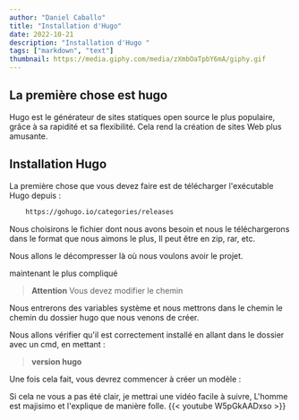 ```yaml
---
author: "Daniel Caballo"
title: "Installation d'Hugo"
date: 2022-10-21
description: "Installation d'Hugo "
tags: ["markdown", "text"]
thumbnail: https://media.giphy.com/media/zXmbOaTpbY6mA/giphy.gif
---
```


<h2>La première chose est hugo</h2>

Hugo est le générateur de sites statiques open source le plus populaire, grâce à sa rapidité et sa flexibilité.
Cela rend la création de sites Web plus amusante.

<h2>Installation Hugo</h2>

La première chose que vous devez faire est de télécharger l'exécutable Hugo depuis :

``` bash
    https://gohugo.io/categories/releases
   ```

Nous choisirons le fichier dont nous avons besoin et nous le téléchargerons dans le format que nous aimons le plus,
Il peut être en zip, rar, etc.

Nous allons le décompresser là où nous voulons avoir le projet.

maintenant le plus compliqué

> **Attention**
> Vous devez modifier le chemin

Nous entrerons des variables système et nous mettrons dans le chemin le chemin du dossier hugo que nous venons de créer.

Nous allons vérifier qu'il est correctement installé en allant dans le dossier avec un cmd, en mettant :

> **version hugo**

Une fois cela fait, vous devrez commencer à créer un modèle :







Si cela ne vous a pas été clair, je mettrai une vidéo facile à suivre, L'homme est majisimo et l'explique de manière folle.
{{< youtube W5pGkAADxso >}}